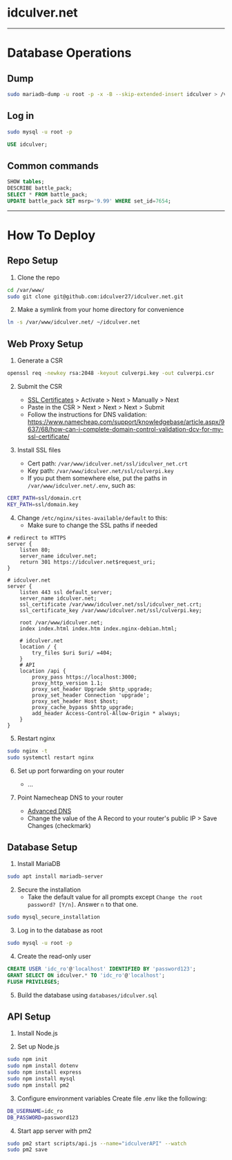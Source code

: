 # idculver.net

---

# Database Operations

## Dump
```bash
sudo mariadb-dump -u root -p -x -B --skip-extended-insert idculver > /var/www/idculver.net/databases/idculver.sql
```

## Log in
```bash
sudo mysql -u root -p
```
```sql
USE idculver;
```

## Common commands
```sql
SHOW tables;
DESCRIBE battle_pack;
SELECT * FROM battle_pack;
UPDATE battle_pack SET msrp='9.99' WHERE set_id=7654; 
```

---

# How To Deploy

## Repo Setup
1. Clone the repo
```bash
cd /var/www/
sudo git clone git@github.com:idculver27/idculver.net.git
```

2. Make a symlink from your home directory for convenience
```bash
ln -s /var/www/idculver.net/ ~/idculver.net
```

## Web Proxy Setup
1. Generate a CSR
```bash
openssl req -newkey rsa:2048 -keyout culverpi.key -out culverpi.csr
```

2. Submit the CSR
	- [SSL Certificates](https://ap.www.namecheap.com/ProductList/SslCertificates) > Activate > Next > Manually > Next
	- Paste in the CSR > Next > Next > Next > Submit
	- Follow the instructions for DNS validation: https://www.namecheap.com/support/knowledgebase/article.aspx/9637/68/how-can-i-complete-domain-control-validation-dcv-for-my-ssl-certificate/

3. Install SSL files
	- Cert path: `/var/www/idculver.net/ssl/idculver_net.crt`
	- Key path: `/var/www/idculver.net/ssl/culverpi.key`
	- If you put them somewhere else, put the paths in `/var/www/idculver.net/.env`, such as:
```bash
CERT_PATH=ssl/domain.crt
KEY_PATH=ssl/domain.key
```

4. Change `/etc/nginx/sites-available/default` to this:
	- Make sure to change the SSL paths if needed
```
# redirect to HTTPS
server {
	listen 80;
	server_name idculver.net;
	return 301 https://idculver.net$request_uri;
}

# idculver.net
server {
	listen 443 ssl default_server;
	server_name idculver.net;
	ssl_certificate /var/www/idculver.net/ssl/idculver_net.crt;
	ssl_certificate_key /var/www/idculver.net/ssl/culverpi.key;

	root /var/www/idculver.net;
	index index.html index.htm index.nginx-debian.html;

	# idculver.net
	location / {
		try_files $uri $uri/ =404;
	}
	# API
	location /api {
		proxy_pass https://localhost:3000;
		proxy_http_version 1.1;
		proxy_set_header Upgrade $http_upgrade;
		proxy_set_header Connection 'upgrade';
		proxy_set_header Host $host;
		proxy_cache_bypass $http_upgrade;
		add_header Access-Control-Allow-Origin * always;
	}
}
```

5. Restart nginx
```bash
sudo nginx -t
sudo systemctl restart nginx
```

6. Set up port forwarding on your router  
	- ...

7. Point Namecheap DNS to your router
	- [Advanced DNS](https://ap.www.namecheap.com/Domains/DomainControlPanel/idculver.net/advancedns)
	- Change the value of the A Record to your router's public IP > Save Changes (checkmark)

## Database Setup
1. Install MariaDB
```bash
sudo apt install mariadb-server
```

2. Secure the installation
	- Take the default value for all prompts except `Change the root password? [Y/n]`. Answer `n` to that one.
```bash
sudo mysql_secure_installation
```

3. Log in to the database as root
```bash
sudo mysql -u root -p
```

4. Create the read-only user
```sql
CREATE USER 'idc_ro'@'localhost' IDENTIFIED BY 'password123';
GRANT SELECT ON idculver.* TO 'idc_ro'@'localhost';
FLUSH PRIVILEGES;
```

5. Build the database using `databases/idculver.sql`

## API Setup
1. Install Node.js

2. Set up Node.js
```bash
sudo npm init
sudo npm install dotenv
sudo npm install express
sudo npm install mysql
sudo npm install pm2
```

3. Configure environment variables
Create file .env like the following:
```bash
DB_USERNAME=idc_ro
DB_PASSWORD=password123
```

4. Start app server with pm2
```bash
sudo pm2 start scripts/api.js --name="idculverAPI" --watch
sudo pm2 save
```
